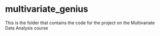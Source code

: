# multivariate_genius
This is the folder that contains the code for the project on the Multivariate Data Analysis course

